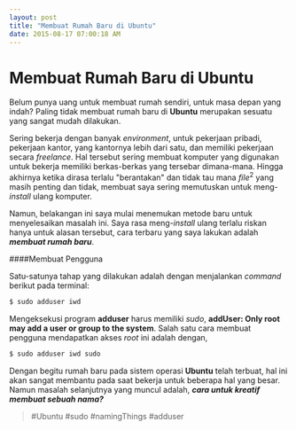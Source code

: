 ```yaml
---
layout: post
title: "Membuat Rumah Baru di Ubuntu"
date: 2015-08-17 07:00:18 AM
---
```


Membuat Rumah Baru di Ubuntu
============================

Belum punya uang untuk membuat rumah sendiri, untuk masa
depan yang indah? Paling tidak membuat rumah baru di **Ubuntu**
merupakan sesuatu yang sangat mudah dilakukan.

Sering bekerja dengan banyak _environment_, untuk pekerjaan
pribadi, pekerjaan kantor, yang kantornya lebih dari satu, dan
memiliki pekerjaan secara _freelance_. Hal tersebut sering
membuat komputer yang digunakan untuk bekerja memiliki
berkas-berkas yang tersebar dimana-mana. Hingga akhirnya
ketika dirasa terlalu "berantakan" dan tidak tau mana 
_file_<sup>2</sup> yang masih penting dan tidak, membuat saya
sering memutuskan untuk meng-_install_ ulang komputer.

Namun, belakangan ini saya mulai menemukan metode baru untuk
menyelesaikan masalah ini. Saya rasa meng-_install_ ulang
terlalu riskan hanya untuk alasan tersebut, cara terbaru
yang saya lakukan adalah **_membuat rumah baru_**.

####Membuat Pengguna

Satu-satunya tahap yang dilakukan adalah dengan menjalankan
_command_ berikut pada terminal:

```bash
$ sudo adduser iwd
```

Mengeksekusi program **adduser** harus memiliki _sudo_,
**addUser: Only root may add a user or group to the system**.
Salah satu cara membuat pengguna mendapatkan akses _root_
ini adalah dengan,

```bash
$ sudo adduser iwd sudo
```

Dengan begitu rumah baru pada sistem operasi **Ubuntu** telah
terbuat, hal ini akan sangat membantu pada saat bekerja
untuk beberapa hal yang besar. Namun masalah selanjutnya yang
muncul adalah, _**cara untuk kreatif membuat sebuah nama?**_


>   #Ubuntu #sudo #namingThings #adduser